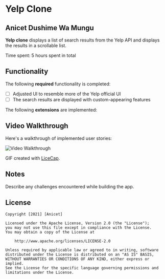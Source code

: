 # Yelp Clone 

## Anicet Dushime Wa Mungu

**Yelp clone** displays a list of search results from the Yelp API and displays the results in a scrollable list. 

Time spent: 5 hours spent in total

## Functionality 

The following **required** functionality is completed:

* [ ] Adjusted UI to resemble more of the Yelp official UI
* [ ] The search results are displayed with custom-appearing features

The following **extensions** are implemented:


## Video Walkthrough

Here's a walkthrough of implemented user stories:

<img src='http://i.imgur.com/link/to/your/gif/file.gif' title='Video Walkthrough' width='' alt='Video Walkthrough' />

GIF created with [LiceCap](http://www.cockos.com/licecap/).

## Notes

Describe any challenges encountered while building the app.

## License

    Copyright [2021] [Anicet]

    Licensed under the Apache License, Version 2.0 (the "License");
    you may not use this file except in compliance with the License.
    You may obtain a copy of the License at

        http://www.apache.org/licenses/LICENSE-2.0

    Unless required by applicable law or agreed to in writing, software
    distributed under the License is distributed on an "AS IS" BASIS,
    WITHOUT WARRANTIES OR CONDITIONS OF ANY KIND, either express or implied.
    See the License for the specific language governing permissions and
    limitations under the License.
